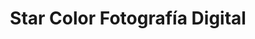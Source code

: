 ---
title: "Star Color Fotografía Digital"
url: /manizales/star-color-fotografia-digital/
shop: Foto
---
